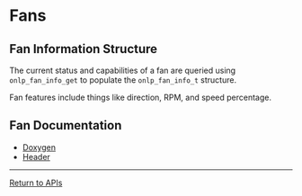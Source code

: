 # Fans

## Fan Information Structure

The current status and capabilities of a fan are queried using ```onlp_fan_info_get``` to populate the ```onlp_fan_info_t``` structure.

Fan features include things like direction, RPM, and speed percentage.

## Fan Documentation
* [Doxygen](http://ocp.opennetlinux.org/onlp/group__oid-fan.html)
* [Header](https://github.com/opencomputeproject/OpenNetworkLinux/blob/ONLPv2/packages/base/any/onlp/src/onlp/module/inc/onlp/fan.h)

---
[Return to APIs](http://opencomputeproject.github.io/OpenNetworkLinux/onlp/applications/apis)
